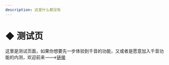```yaml
---
description: 这里什么都没有
---
```


# ◆ 测试页

这里是测试页面，如果你想要先一步体验到千音的功能，又或者是愿意加入千音功能的内测，欢迎前来-——>[链接](ru-he-lian-xi.md)
